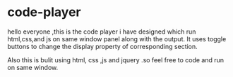 # code-player
hello everyone ,this is the code player  i have designed which run html,css,and js on same window panel along with the output.
It uses toggle buttons to change the display property of corresponding section.

Also this is bulit using html, css ,js and jquery .so feel free to code and run on same window.
